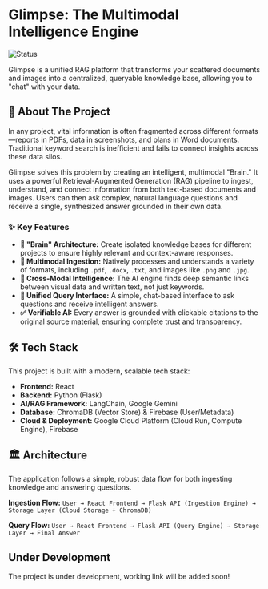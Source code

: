 # Glimpse: The Multimodal Intelligence Engine

![Status](https://img.shields.io/badge/status-under%20development-yellow)

Glimpse is a unified RAG platform that transforms your scattered documents and images into a centralized, queryable knowledge base, allowing you to "chat" with your data.

## 📖 About The Project

In any project, vital information is often fragmented across different formats—reports in PDFs, data in screenshots, and plans in Word documents. Traditional keyword search is inefficient and fails to connect insights across these data silos.

Glimpse solves this problem by creating an intelligent, multimodal "Brain." It uses a powerful Retrieval-Augmented Generation (RAG) pipeline to ingest, understand, and connect information from both text-based documents and images. Users can then ask complex, natural language questions and receive a single, synthesized answer grounded in their own data.

### ✨ Key Features

* **🧠 "Brain" Architecture:** Create isolated knowledge bases for different projects to ensure highly relevant and context-aware responses.
* **📂 Multimodal Ingestion:** Natively processes and understands a variety of formats, including `.pdf`, `.docx`, `.txt`, and images like `.png` and `.jpg`.
* **🔗 Cross-Modal Intelligence:** The AI engine finds deep semantic links between visual data and written text, not just keywords.
* **💬 Unified Query Interface:** A simple, chat-based interface to ask questions and receive intelligent answers.
* **✅ Verifiable AI:** Every answer is grounded with clickable citations to the original source material, ensuring complete trust and transparency.

## 🛠️ Tech Stack

This project is built with a modern, scalable tech stack:

* **Frontend:** React
* **Backend:** Python (Flask)
* **AI/RAG Framework:** LangChain, Google Gemini
* **Database:** ChromaDB (Vector Store) & Firebase (User/Metadata)
* **Cloud & Deployment:** Google Cloud Platform (Cloud Run, Compute Engine), Firebase

## 🏛️ Architecture

The application follows a simple, robust data flow for both ingesting knowledge and answering questions.

**Ingestion Flow:**
`User → React Frontend → Flask API (Ingestion Engine) → Storage Layer (Cloud Storage + ChromaDB)`

**Query Flow:**
`User → React Frontend → Flask API (Query Engine) → Storage Layer → Final Answer`


## Under Development 
The project is under development, working link will be added soon!

